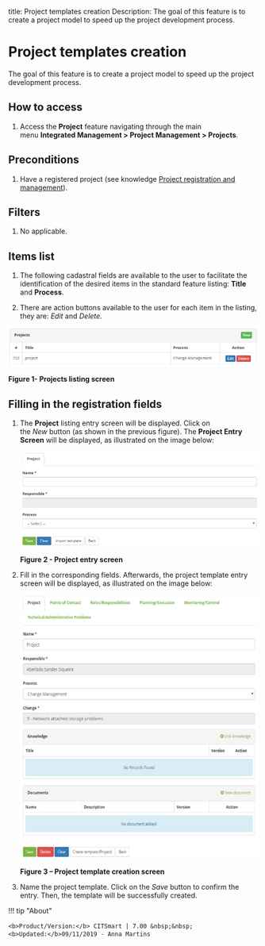 title: Project templates creation
Description: The goal of this feature is to create a project model to speed up the project development process.

# Project templates creation

The goal of this feature is to create a project model to speed up the project
development process.

How to access
-------------

1.  Access the **Project** feature navigating through the main menu **Integrated
    Management > Project Management > Projects**.

Preconditions
-------------

1.  Have a registered project (see knowledge [Project registration and
    management][1]).

Filters
-------

1.  No applicable.

Items list
----------

1.  The following cadastral fields are available to the user to facilitate the
    identification of the desired items in the standard feature
    listing: **Title** and **Process**.

2.  There are action buttons available to the user for each item in the listing,
    they are: *Edit* and *Delete*.

![Listagem](images/tem-proj.img1.jpg)

**Figure 1- Projects listing screen**

Filling in the registration fields
----------------------------------

1. The **Project** listing entry screen will be displayed. Click on
    the *New* button (as shown in the previous figure). The **Project Entry
    Screen** will be displayed, as illustrated on the image below:

    ![Listagem](images/tem-proj.img2.jpg)

    **Figure 2 - Project entry screen**

2. Fill in the corresponding fields. Afterwards, the project template entry
    screen will be displayed, as illustrated on the image below:

    ![Listagem](images/tem-proj.img3.jpg)

    **Figure 3 – Project template creation screen**

3. Name the project template. Click on the *Save* button to confirm the entry.
    Then, the template will be successfully created.



!!! tip "About"

    <b>Product/Version:</b> CITSmart | 7.00 &nbsp;&nbsp;
    <b>Updated:</b>09/11/2019 - Anna Martins

[1]:/en-us/citsmart-platform-7/additional-features/project-management/use/project-management.html
